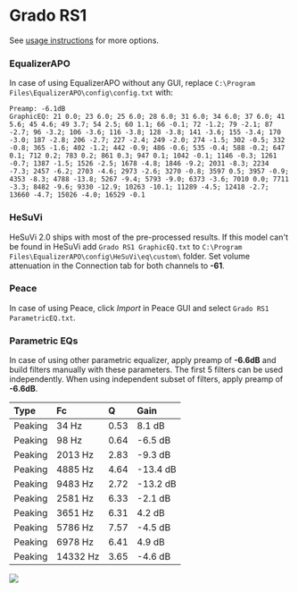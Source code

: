 # Grado RS1
See [usage instructions](https://github.com/jaakkopasanen/AutoEq#usage) for more options.

### EqualizerAPO
In case of using EqualizerAPO without any GUI, replace `C:\Program Files\EqualizerAPO\config\config.txt`
with:
```
Preamp: -6.1dB
GraphicEQ: 21 0.0; 23 6.0; 25 6.0; 28 6.0; 31 6.0; 34 6.0; 37 6.0; 41 5.6; 45 4.6; 49 3.7; 54 2.5; 60 1.1; 66 -0.1; 72 -1.2; 79 -2.1; 87 -2.7; 96 -3.2; 106 -3.6; 116 -3.8; 128 -3.8; 141 -3.6; 155 -3.4; 170 -3.0; 187 -2.8; 206 -2.7; 227 -2.4; 249 -2.0; 274 -1.5; 302 -0.5; 332 -0.8; 365 -1.6; 402 -1.2; 442 -0.9; 486 -0.6; 535 -0.4; 588 -0.2; 647 0.1; 712 0.2; 783 0.2; 861 0.3; 947 0.1; 1042 -0.1; 1146 -0.3; 1261 -0.7; 1387 -1.5; 1526 -2.5; 1678 -4.8; 1846 -9.2; 2031 -8.3; 2234 -7.3; 2457 -6.2; 2703 -4.6; 2973 -2.6; 3270 -0.8; 3597 0.5; 3957 -0.9; 4353 -8.3; 4788 -13.8; 5267 -9.4; 5793 -9.0; 6373 -3.6; 7010 0.0; 7711 -3.3; 8482 -9.6; 9330 -12.9; 10263 -10.1; 11289 -4.5; 12418 -2.7; 13660 -4.7; 15026 -4.0; 16529 -0.1
```

### HeSuVi
HeSuVi 2.0 ships with most of the pre-processed results. If this model can't be found in HeSuVi add
`Grado RS1 GraphicEQ.txt` to `C:\Program Files\EqualizerAPO\config\HeSuVi\eq\custom\` folder.
Set volume attenuation in the Connection tab for both channels to **-61**.

### Peace
In case of using Peace, click *Import* in Peace GUI and select `Grado RS1 ParametricEQ.txt`.

### Parametric EQs
In case of using other parametric equalizer, apply preamp of **-6.6dB** and build filters manually
with these parameters. The first 5 filters can be used independently.
When using independent subset of filters, apply preamp of **-6.6dB**.

| Type    | Fc       |    Q | Gain     |
|:--------|:---------|:-----|:---------|
| Peaking | 34 Hz    | 0.53 | 8.1 dB   |
| Peaking | 98 Hz    | 0.64 | -6.5 dB  |
| Peaking | 2013 Hz  | 2.83 | -9.3 dB  |
| Peaking | 4885 Hz  | 4.64 | -13.4 dB |
| Peaking | 9483 Hz  | 2.72 | -13.2 dB |
| Peaking | 2581 Hz  | 6.33 | -2.1 dB  |
| Peaking | 3651 Hz  | 6.31 | 4.2 dB   |
| Peaking | 5786 Hz  | 7.57 | -4.5 dB  |
| Peaking | 6978 Hz  | 6.41 | 4.9 dB   |
| Peaking | 14332 Hz | 3.65 | -4.6 dB  |

![](https://raw.githubusercontent.com/jaakkopasanen/AutoEq/master/results/headphonecom/sbaf-serious/Grado%20RS1/Grado%20RS1.png)